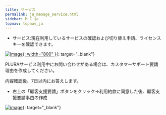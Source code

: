 ```yaml
---
title: サービス
permalink: ja_manage_service.html
sidebar: M_C_ja
topnav: topnav_ja
---
```


- サービス:現在利用しているサービスの確認および切り替え申請、ライセンスキーを確認できます。

[![image](/docs/images/Manual/common/manage/service/1.png){: width="800" }](/docs/images/Manual/common/manage/service/1.png){: target="_blank"}


PLURAサービス利用中にお問い合わせがある場合は、カスタマーサポート要請理由を作成してください。

内容確認後、7日以内にお答えします。

- 右上の「顧客支援要請」ボタンをクリック→利用約款に同意した後、顧客支援要請事由の作成

[![image](/docs/images/Manual/common/manage/service/2.png)](/docs/images/Manual/common/manage/service/2.png){: target="_blank"}